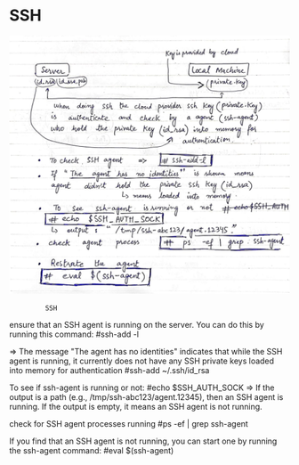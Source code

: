 # SSH

![GitHub Logo](SSH.jpg)



             SSH

ensure that an SSH agent is running on the server. You can do this by running this command:
#ssh-add -l



=> The message "The agent has no identities" indicates that while the SSH agent is running, it currently does not have any SSH private keys loaded into memory for authentication
#ssh-add ~/.ssh/id_rsa



To see if ssh-agent is running or not:
#echo $SSH_AUTH_SOCK
  => If the output is a path (e.g., /tmp/ssh-abc123/agent.12345), then an SSH agent is running. If the output is empty, it means an SSH agent is not running.

check for SSH agent processes running
#ps -ef | grep ssh-agent


If you find that an SSH agent is not running, you can start one by running the ssh-agent command:
#eval $(ssh-agent)



